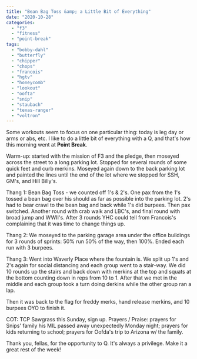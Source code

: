 ```yaml
---
title: "Bean Bag Toss &amp; a Little Bit of Everything"
date: "2020-10-28"
categories: 
  - "f3"
  - "fitness"
  - "point-break"
tags: 
  - "bobby-dahl"
  - "butterfly"
  - "chipper"
  - "chops"
  - "francois"
  - "hgtv"
  - "honeycomb"
  - "lookout"
  - "oofta"
  - "snip"
  - "staubach"
  - "texas-ranger"
  - "voltron"
---
```


Some workouts seem to focus on one particular thing: today is leg day or arms or abs, etc. I like to do a little bit of everything with a Q, and that's how this morning went at **Point Break**.

Warm-up: started with the mission of F3 and the pledge, then moseyed across the street to a long parking lot. Stopped for several rounds of some quick feet and curb merkins. Moseyed again down to the back parking lot and painted the lines until the end of the lot where we stopped for SSH, GM's, and Hill Billy's.

Thang 1: Bean Bag Toss - we counted off 1's & 2's. One pax from the 1's tossed a bean bag over his should as far as possible into the parking lot. 2's had to bear crawl to the bean bag and back while 1's did burpees. Then pax switched. Another round with crab walk and LBC's, and final round with broad jump and WWII's. After 3 rounds YHC could tell from Francois's complaining that it was time to change things up.

Thang 2: We moseyed to the parking garage area under the office buildings for 3 rounds of sprints: 50% run 50% of the way, then 100%. Ended each run with 3 burpees.

Thang 3: Went into Waverly Place where the fountain is. We split up 1's and 2's again for social distancing and each group went to a stair-way. We did 10 rounds up the stairs and back down with merkins at the top and squats at the bottom counting down in reps from 10 to 1. After that we met in the middle and each group took a turn doing derkins while the other group ran a lap.

Then it was back to the flag for freddy merks, hand release merkins, and 10 burpees OYO to finish it.

COT: TCP Sawgrass this Sunday, sign up. Prayers / Praise: prayers for Snips' family his MIL passed away unexpectedly Monday night; prayers for kids returning to school; prayers for Oofda's trip to Arizona w/ the family.

Thank you, fellas, for the opportunity to Q. It's always a privilege. Make it a great rest of the week!
